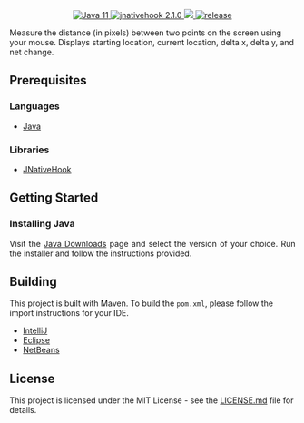 <p align="center">
  <a href="https://jdk.java.net/11/">
    <img src="https://img.shields.io/badge/Java-11-blue.svg" alt="Java 11">
  </a>
  <a href="https://github.com/kwhat/jnativehook">
    <img src="https://img.shields.io/badge/jnativehook-2.1.0-blue.svg" alt="jnativehook 2.1.0">
  </a>
  <a href="LICENSE.md">
    <img src="https://img.shields.io/github/license/JakeJMattson/MouseMeasure.svg">
  </a>
  <a href="https://GitHub.com/JakeJMattson/MouseMeasure/releases/">
    <img src="https://img.shields.io/github/release/JakeJMattson/MouseMeasure.svg" alt="release">
  </a>
</p>

Measure the distance (in pixels) between two points on the screen using your mouse. Displays starting location, current location, delta x, delta y, and net change.

## Prerequisites

### Languages
* [Java](https://jdk.java.net/11/)

### Libraries
* [JNativeHook](https://github.com/kwhat/jnativehook)

## Getting Started
### Installing Java
<p align="justify">
Visit the <a href="https://jdk.java.net/11/">Java Downloads</a> 
page and select the version of your choice.
Run the installer and follow the instructions provided.
</p>

## Building
This project is built with Maven. To build the `pom.xml`, please follow the import instructions for your IDE.
* [IntelliJ](https://www.tutorialspoint.com/maven/maven_intellij_idea.htm)
* [Eclipse](https://www.tutorialspoint.com/maven/maven_eclispe_ide.htm)
* [NetBeans](https://www.tutorialspoint.com/maven/maven_netbeans.htm)

## License
This project is licensed under the MIT License - see the [LICENSE.md](LICENSE.md) file for details.
